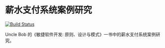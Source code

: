 # 薪水支付系统案例研究

[![Build Status](https://travis-ci.org/liuenyan/Payroll.svg?branch=master)](https://travis-ci.org/liuenyan/Payroll)

Uncle Bob 的《敏捷软件开发: 原则、设计与模式》一书中的薪水支付系统案例研究。
